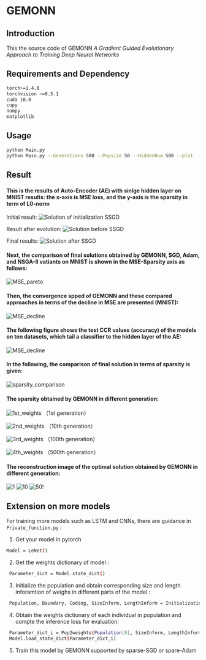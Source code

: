 # GEMONN

## Introduction
This the source code of GEMONN *A Gradient Guided Evolutionary Approach to Training Deep Neural Networks*

## Requirements and  Dependency
```bash
torch>=1.4.0
torchvision >=0.5.1
cuda 10.0
cupy
numpy
matplotlib
```
## Usage
```bash
python Main.py
python Main.py --Generations 500 --Popsize 50 --HiddenNum 500 --plot  --save --save_dir ./result
```
## Result 
 #### This is the results of Auto-Encoder (AE) with sinlge hidden layer on MNIST results: the x-axis is MSE loss, and the y-axis is the sparsity in term of L0-norm

Initial result: 
![Solution of initialization SSGD](./result/plot_initialization.png)

Result after evolution: 
![Solution before SSGD](./result/plot_499.png)

Final results:
![Solution after SSGD](./result/plot_500.png)

 #### Next, the comparison of  final solutions obtained by GEMONN, SGD, Adam, and NSGA-II vatiants on MNIST is shown in the MSE-Sparsity axis as follows:
![MSE_pareto](./result/MSE_Pareto.png)

#### Then, the convergence spped of GEMONN and these compared approaches in terms of the decline in MSE are presented (MNIST):
![MSE_decline](./result/MSE_descent.png)

#### The following figure shows the test CCR values (accuracy) of the models on ten datasets, which tail a classifier  to the hidden layer of the AE:
![MSE_decline](./result/acc_comparison.png)

 #### In the following,  the comparison of final solution in terms of sparsity is given:
 ![sparsity_comparison](./result/sparsity_comparison.png) 

 #### The sparsity obtained by GEMONN in different generation:

![1st_weights](./result/1st_weights.png) 
（1st generation）

![2nd_weights](./result/10th_weights.png)
（10th generation）

![3rd_weights](./result/100th_weights.png) 
（100th generation）

![4th_weights](./result/500th_weights.png)
（500th generation）


#### The reconstruction image of the optimal solution obtained by GEMONN in different generation:

 
![1](./result/restruction_0.svg) ![10](./result/restruction_10.svg) ![50](./result/restruction_50.svg)!
 



## Extension on more models
For training more models such as LSTM and CNNs, there are guidance  in  `Private_function.py` :

1) Get your model in pytorch
```bash
Model = LeNet()
```
2) Get the weights dictionary of model :
```bash
 Parameter_dict = Model.state_dict()
```
3) Initialize the population and obtain corresponding size and length inforamtion of weighs in different parts of the model :
```bash
 Population, Boundary, Coding, SizeInform, LengthInform = Initialization_Pop_(PopSize =10, Model = Model)
```
4) Obtain the weights dictionary of each individual in population and compte the inference loss for evaluation:
```bash
 Parameter_dict_i = Pop2weights(Population[0], SizeInform, LengthInform, Parameter_dict)
 Model.load_state_dict(Parameter_dict_i)
```
5) Train this model by GEMONN supported by sparse-SGD or spare-Adam



